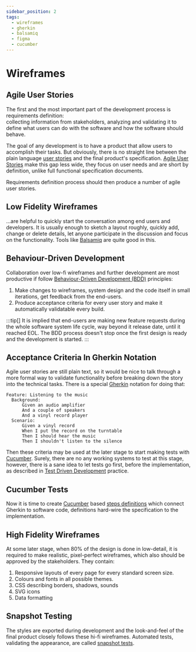 ```yaml
---
sidebar_position: 2
tags:
  - wireframes
  - gherkin
  - balsamiq
  - figma
  - cucumber
---
```


# Wireframes

## Agile User Stories

The first and the most important part of the development process is requirements definition:  
collecting information from stakeholders, analyzing and validating it to define what 
users can do with the software and how the software should behave. 

The goal of any development is to have a product that allow
users to accomplish their tasks. But obviously, there is no straight line between the plain
language [user stories](https://en.wikipedia.org/wiki/User_story) and the final product's specification. 
[Agile User Stories](https://www.atlassian.com/agile/project-management/user-stories#) make this gap
less wide, they focus on user needs and are short by definition, 
unlike full functional specification documents.

Requirements definition process should then produce a number of agile user stories.

## Low Fidelity Wireframes

...are helpful to quickly start the conversation among end users and developers. 
It is usually enough to sketch a layout roughly, quickly add, change or delete details, let anyone 
participate in the discussion and focus on the functionality. Tools like [Balsamiq](https://balsamiq.com/)
are quite good in this.

## Behaviour-Driven Development

Collaboration over low-fi wireframes and further development are most productive if follow 
[Behaviour-Driven Development (BDD)](https://cucumber.io/docs/bdd/) principles:
 
1. Make changes to wireframes, system design and the code itself in small iterations, get feedback from the end-users.
2. Produce acceptance criteria for every user story and make it automatically validatable every build.

:::tip[]
It is implied that end-users are making new feature requests during the whole software system life cycle,
way beyond it release date, until it reached EOL. The BDD process doesn't stop once the first design is ready
and the development is started.
:::

## Acceptance Criteria In Gherkin Notation

Agile user stories are still plain text, so it would be nice to talk through a more formal way to validate
functionality before breaking down the story into the technical tasks. There is a special 
[Gherkin](https://cucumber.io/docs/gherkin/reference#steps) notation for doing that:

````gherkin
Feature: Listening to the music
  Background: 
      Given an audio amplifier
      And a couple of speakers
      And a vinyl record player
  Scenario:  
      Given a vinyl record
      When I put the record on the turntable
      Then I should hear the music
      Then I shouldn't listen to the silence  
````
Then these criteria may be used at the later stage to start making tests with [Cucumber](https://cucumber.io/docs).
Surely, there are no any working systems to test at this stage, however, there is a sane idea to let tests go
first, before the implementation, as described in [Test Driven Development](https://cucumber.io/blog/bdd/intro-to-bdd-and-tdd/)
practice.

## Cucumber Tests

Now it is time to create
[Cucumber](https://cucumber.io/docs/cucumber/step-definitions) based
[steps definitions](https://cucumber.io/docs#what-are-step-definitions) which
connect Gherkin to software code, definitions hard-wire the specification
to the implementation.


## High Fidelity Wireframes

At some later stage, when 80% of the design is done in low-detail, it is required to make realistic, 
pixel-perfect wireframes, which also should be approved by the stakeholders. They contain:

1. Responsive layouts of every page for every standard screen size.
2. Colours and fonts in all possible themes.
3. CSS describing borders, shadows, sounds
4. SVG icons
5. Data formatting

## Snapshot Testing

The styles are exported during development and the look-and-feel of the final product closely follows these
hi-fi wireframes. Automated tests, validating the appearance, are called [snapshot tests](https://jestjs.io/docs/snapshot-testing).


